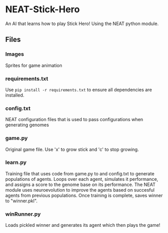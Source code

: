 # NEAT-Stick-Hero
An AI that learns how to play Stick Hero! Using the NEAT python module.

## Files
### Images
Sprites for game animation
### requirements.txt
Use ```pip install -r requirements.txt``` to ensure all dependencies are installed.
### config.txt
NEAT configuration files that is used to pass configurations when generating genomes
### game.py
Original game file. Use 'x' to grow stick and 'c' to stop growing.
### learn.py
Training file that uses code from game.py to and config.txt to generate populations of agents. Loops over each agent, simulates it performance, and assigns a score to the genome base on its performance. The NEAT module uses neuroevolution to improve the agents based on succesful agents from previous populations. Once training is complete, saves winner to "winner.pkl". 
### winRunner.py
Loads pickled winner and generates its agent which then plays the game!

